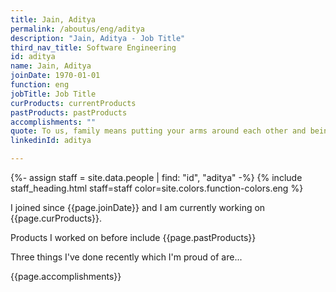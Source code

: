 ```yaml
---
title: Jain, Aditya
permalink: /aboutus/eng/aditya
description: "Jain, Aditya - Job Title"
third_nav_title: Software Engineering
id: aditya
name: Jain, Aditya
joinDate: 1970-01-01
function: eng
jobTitle: Job Title
curProducts: currentProducts
pastProducts: pastProducts
accomplishments: ""
quote: To us, family means putting your arms around each other and being there.
linkedinId: aditya

---
```


{%- assign staff = site.data.people | find: "id", "aditya" -%}
{% include staff_heading.html staff=staff color=site.colors.function-colors.eng %}

<p>I joined since {{page.joinDate}} and I am currently working on {{page.curProducts}}.</p>

<p>Products I worked on before include {{page.pastProducts}}</p>

<p>Three things I've done recently which I'm proud of are...</p>
{{page.accomplishments}}
